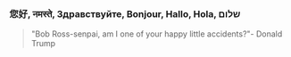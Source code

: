 ### 您好, नमस्ते, Здравствуйте, Bonjour, Hallo, Hola, שלום
> "Bob Ross-senpai, am I one of your happy little accidents?"- Donald Trump


<!--
**northbridgeone/northbridgeone** is a ✨ _special_ ✨ repository because its `README.md` (this file) appears on your GitHub profile.

Here are some ideas to get you started:

- 🔭 I’m currently working on ...
- 🌱 I’m currently learning ...
- 👯 I’m looking to collaborate on ...
- 🤔 I’m looking for help with ...
- 💬 Ask me about ...
- 📫 How to reach me: ...
- 😄 Pronouns: ...
- ⚡ Fun fact: ...
-->
